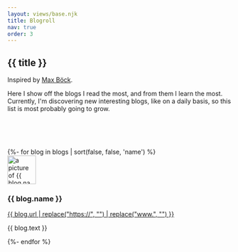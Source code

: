 ```yaml
---
layout: views/base.njk
title: Blogroll
nav: true
order: 3
---
```


<article>

# {{ title }}

Inspired by [Max Böck](https://mxb.dev/blogroll/).

Here I show off the blogs I read the most, and from them I learn the most. Currently, I'm discovering new interesting blogs, like on a daily basis, so this list is most probably going to grow.

</article>

<div class="cards" style="margin-top: 5rem;">
  {%- for blog in blogs | sort(false, false, 'name') %}
    <div class="card">
      <img class="card__avatar" src="https://avatars.io/twitter/{{ blog.twitter }}/medium" width="64" height="64" alt="a picture of {{ blog.name }}" />
      <h3>{{ blog.name }}</h3>
      <a href="{{ blog.url }}" class="card__link">{{ blog.url | replace("https://", "") | replace("www.", "") }}</a>
      <div class="card__text">
        <p>{{ blog.text }}</p>
      </div>
    </div>
  {%- endfor %}
</div>
